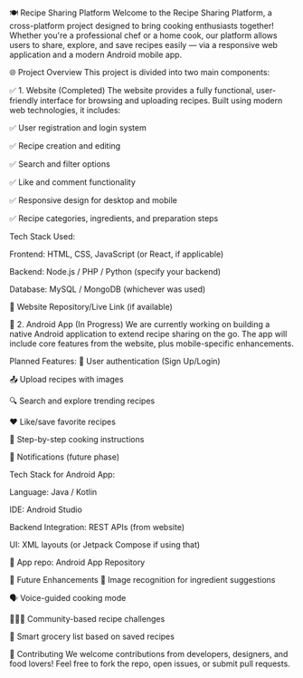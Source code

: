 🍽️ Recipe Sharing Platform
Welcome to the Recipe Sharing Platform, a cross-platform project designed to bring cooking enthusiasts together! Whether you're a professional chef or a home cook, our platform allows users to share, explore, and save recipes easily — via a responsive web application and a modern Android mobile app.

🌐 Project Overview
This project is divided into two main components:

✅ 1. Website (Completed)
The website provides a fully functional, user-friendly interface for browsing and uploading recipes. Built using modern web technologies, it includes:

✅ User registration and login system

✅ Recipe creation and editing

✅ Search and filter options

✅ Like and comment functionality

✅ Responsive design for desktop and mobile

✅ Recipe categories, ingredients, and preparation steps

Tech Stack Used:

Frontend: HTML, CSS, JavaScript (or React, if applicable)

Backend: Node.js / PHP / Python (specify your backend)

Database: MySQL / MongoDB (whichever was used)

📎 Website Repository/Live Link (if available)

🔄 2. Android App (In Progress)
We are currently working on building a native Android application to extend recipe sharing on the go. The app will include core features from the website, plus mobile-specific enhancements.

Planned Features:
🔐 User authentication (Sign Up/Login)

📤 Upload recipes with images

🔍 Search and explore trending recipes

❤️ Like/save favorite recipes

🧾 Step-by-step cooking instructions

🔔 Notifications (future phase)

Tech Stack for Android App:

Language: Java / Kotlin

IDE: Android Studio

Backend Integration: REST APIs (from website)

UI: XML layouts (or Jetpack Compose if using that)

📱 App repo: Android App Repository

🚀 Future Enhancements
📸 Image recognition for ingredient suggestions

🗣️ Voice-guided cooking mode

🧑‍🤝‍🧑 Community-based recipe challenges

🛒 Smart grocery list based on saved recipes

🤝 Contributing
We welcome contributions from developers, designers, and food lovers!
Feel free to fork the repo, open issues, or submit pull requests.

